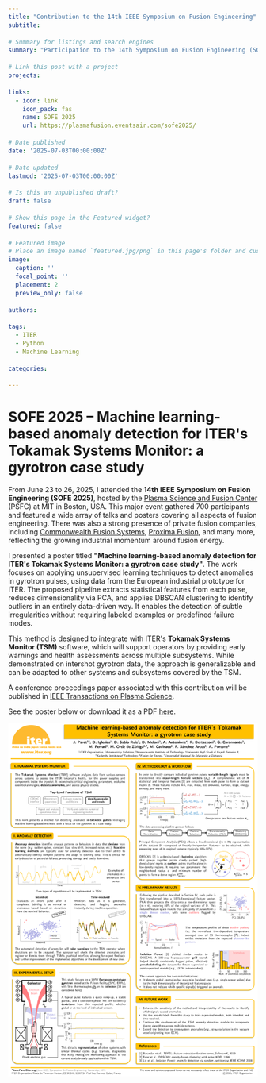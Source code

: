 ```yaml
---
title: "Contribution to the 14th IEEE Symposium on Fusion Engineering"
subtitle:

# Summary for listings and search engines
summary: "Participation to the 14th Symposium on Fusion Engineering (SOFE 2025) in Boston, presenting a scientific poster on a machine learning-based calibration strategy for the ITER Tokamak Systems Monitor (TSM) software suite."

# Link this post with a project
projects:

links:
  - icon: link
    icon_pack: fas
    name: SOFE 2025
    url: https://plasmafusion.eventsair.com/sofe2025/

# Date published
date: '2025-07-03T00:00:00Z'

# Date updated
lastmod: '2025-07-03T00:00:00Z'

# Is this an unpublished draft?
draft: false

# Show this page in the Featured widget?
featured: false

# Featured image
# Place an image named `featured.jpg/png` in this page's folder and customize its options here.
image:
  caption: ''
  focal_point: ''
  placement: 2
  preview_only: false

authors:

tags:
  - ITER
  - Python
  - Machine Learning

categories:

---
```


# SOFE 2025 – Machine learning-based anomaly detection for ITER's Tokamak Systems Monitor: a gyrotron case study

From June 23 to 26, 2025, I attended the **14th IEEE Symposium on Fusion Engineering (SOFE 2025)**, hosted by the [Plasma Science and Fusion Center](https://www.psfc.mit.edu/) (PSFC) at MIT in Boston, USA. This major event gathered 700 participants and featured a wide array of talks and posters covering all aspects of fusion engineering. There was also a strong presence of private fusion companies, including [Commonwealth Fusion Systems](https://cfs.energy/), [Proxima Fusion](https://www.proximafusion.com/), and many more, reflecting the growing industrial momentum around fusion energy.

I presented a poster titled **"Machine learning-based anomaly detection for ITER's Tokamak Systems Monitor: a gyrotron case study"**. The work focuses on applying unsupervised learning techniques to detect anomalies in gyrotron pulses, using data from the European industrial prototype for ITER. The proposed pipeline extracts statistical features from each pulse, reduces dimensionality via PCA, and applies DBSCAN clustering to identify outliers in an entirely data-driven way. It enables the detection of subtle irregularities without requiring labeled examples or predefined failure modes.

This method is designed to integrate with ITER's **Tokamak Systems Monitor (TSM)** software, which will support operators by providing early warnings and health assessments across multiple subsystems. While demonstrated on intershot gyrotron data, the approach is generalizable and can be adapted to other systems and subsystems covered by the TSM.

A conference proceedings paper associated with this contribution will be published in [IEEE Transactions on Plasma Science](https://ieeexplore.ieee.org/xpl/RecentIssue.jsp?punumber=27).

See the poster below or download it as a PDF [here](/uploads/SOFE_2025_poster.pdf).

![poster](poster.png)